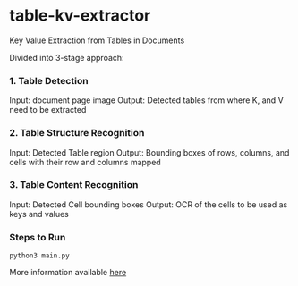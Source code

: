 # table-kv-extractor
Key Value Extraction from Tables in Documents

Divided into 3-stage approach:

### 1. Table Detection
   Input: document page image
   Output: Detected tables from where K, and V need to be extracted

### 2. Table Structure Recognition
   Input: Detected Table region
   Output: Bounding boxes of rows, columns, and cells with their row and columns mapped

### 3. Table Content Recognition
   Input: Detected Cell bounding boxes
   Output: OCR of the cells to be used as keys and values


### Steps to Run
```python3 main.py```

More information available [here](https://docs.google.com/document/d/195hJvzB7FHCWJIyQwvkvLEL6n6vO85EvYp70we2vwGc/edit)

